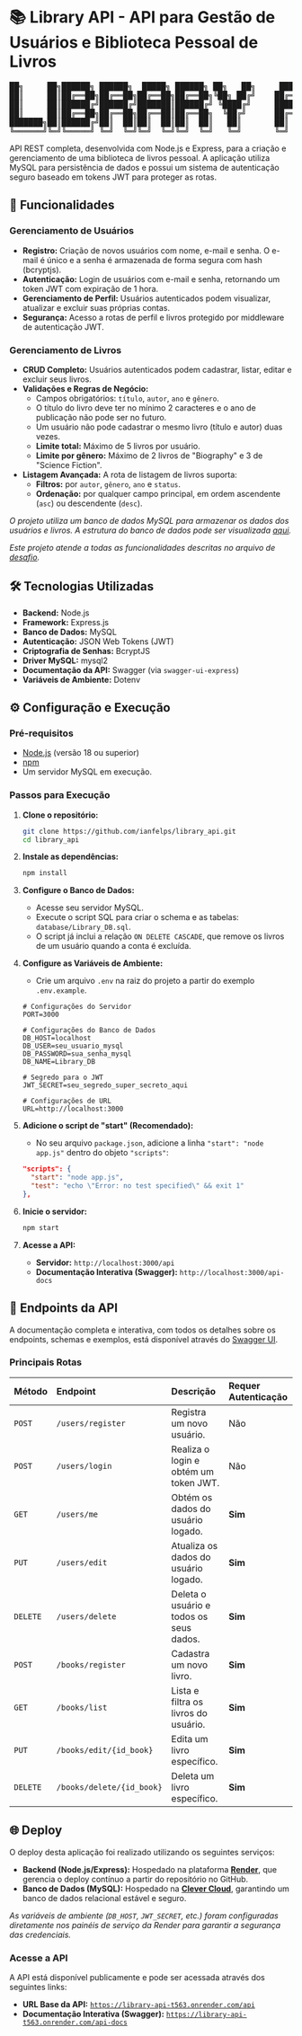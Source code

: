 # 📚 Library API - API para Gestão de Usuários e Biblioteca Pessoal de Livros

<pre>
██╗     ██╗██████╗ ██████╗  █████╗ ██████╗ ██╗   ██╗     █████╗ ██████╗ ██╗
██║     ██║██╔══██╗██╔══██╗██╔══██╗██╔══██╗╚██╗ ██╔╝    ██╔══██╗██╔══██╗██║
██║     ██║██████╔╝██████╔╝███████║██████╔╝ ╚████╔╝     ███████║██████╔╝██║
██║     ██║██╔══██╗██╔══██╗██╔══██║██╔══██╗  ╚██╔╝      ██╔══██║██╔═══╝ ██║
███████╗██║██████╔╝██║  ██║██║  ██║██║  ██║   ██║       ██║  ██║██║     ██║
╚══════╝╚═╝╚═════╝ ╚═╝  ╚═╝╚═╝  ╚═╝╚═╝  ╚═╝   ╚═╝       ╚═╝  ╚═╝╚═╝     ╚═╝
</pre>

API REST completa, desenvolvida com Node.js e Express, para a criação e gerenciamento de uma biblioteca de livros pessoal. A aplicação utiliza MySQL para persistência de dados e possui um sistema de autenticação seguro baseado em tokens JWT para proteger as rotas.

## 🚀 Funcionalidades

### Gerenciamento de Usuários
-   **Registro:** Criação de novos usuários com nome, e-mail e senha. O e-mail é único e a senha é armazenada de forma segura com hash (bcryptjs).
-   **Autenticação:** Login de usuários com e-mail e senha, retornando um token JWT com expiração de 1 hora.
-   **Gerenciamento de Perfil:** Usuários autenticados podem visualizar, atualizar e excluir suas próprias contas.
-   **Segurança:** Acesso a rotas de perfil e livros protegido por middleware de autenticação JWT.

### Gerenciamento de Livros
-   **CRUD Completo:** Usuários autenticados podem cadastrar, listar, editar e excluir seus livros.
-   **Validações e Regras de Negócio:**
    -   Campos obrigatórios: `título`, `autor`, `ano` e `gênero`.
    -   O título do livro deve ter no mínimo 2 caracteres e o ano de publicação não pode ser no futuro.
    -   Um usuário não pode cadastrar o mesmo livro (título e autor) duas vezes.
    -   **Limite total:** Máximo de 5 livros por usuário.
    -   **Limite por gênero:** Máximo de 2 livros de "Biography" e 3 de "Science Fiction".
-   **Listagem Avançada:** A rota de listagem de livros suporta:
    -   **Filtros:** por `autor`, `gênero`, `ano` e `status`.
    -   **Ordenação:** por qualquer campo principal, em ordem ascendente (`asc`) ou descendente (`desc`).

*O projeto utiliza um banco de dados MySQL para armazenar os dados dos usuários e livros. A estrutura do banco de dados pode ser visualizada [aqui](docs/diagram.png).*

*Este projeto atende a todas as funcionalidades descritas no arquivo de [desafio](docs/challenge.md).*

## 🛠️ Tecnologias Utilizadas

-   **Backend:** Node.js
-   **Framework:** Express.js
-   **Banco de Dados:** MySQL
-   **Autenticação:** JSON Web Tokens (JWT)
-   **Criptografia de Senhas:** BcryptJS
-   **Driver MySQL:** mysql2
-   **Documentação da API:** Swagger (via `swagger-ui-express`)
-   **Variáveis de Ambiente:** Dotenv


## ⚙️ Configuração e Execução

### Pré-requisitos
-   [Node.js](https://nodejs.org/en/) (versão 18 ou superior)
-   [npm](https://www.npmjs.com/)
-   Um servidor MySQL em execução.

### Passos para Execução

1.  **Clone o repositório:**
    ```bash
    git clone https://github.com/ianfelps/library_api.git
    cd library_api
    ```

2.  **Instale as dependências:**
    ```bash
    npm install
    ```

3.  **Configure o Banco de Dados:**
    -   Acesse seu servidor MySQL.
    -   Execute o script SQL para criar o schema e as tabelas: `database/Library_DB.sql`.
    -   O script já inclui a relação `ON DELETE CASCADE`, que remove os livros de um usuário quando a conta é excluída.

4.  **Configure as Variáveis de Ambiente:**
    -   Crie um arquivo `.env` na raiz do projeto a partir do exemplo `.env.example`.

    ```env
    # Configurações do Servidor
    PORT=3000

    # Configurações do Banco de Dados
    DB_HOST=localhost
    DB_USER=seu_usuario_mysql
    DB_PASSWORD=sua_senha_mysql
    DB_NAME=Library_DB

    # Segredo para o JWT
    JWT_SECRET=seu_segredo_super_secreto_aqui

    # Configurações de URL
    URL=http://localhost:3000
    ```

5.  **Adicione o script de "start" (Recomendado):**
    -   No seu arquivo `package.json`, adicione a linha `"start": "node app.js"` dentro do objeto `"scripts"`:
    ```json
    "scripts": {
      "start": "node app.js",
      "test": "echo \"Error: no test specified\" && exit 1"
    },
    ```

6.  **Inicie o servidor:**
    ```bash
    npm start
    ```

7.  **Acesse a API:**
    -   **Servidor:** `http://localhost:3000/api`
    -   **Documentação Interativa (Swagger):** `http://localhost:3000/api-docs`

## 📖 Endpoints da API

A documentação completa e interativa, com todos os detalhes sobre os endpoints, schemas e exemplos, está disponível através do [Swagger UI](docs/swagger.png).

### Principais Rotas

| Método | Endpoint                    | Descrição                                 | Requer Autenticação |
| :----- | :-------------------------- | :---------------------------------------- | :------------------ |
| `POST` | `/users/register`           | Registra um novo usuário.                 | Não                 |
| `POST` | `/users/login`              | Realiza o login e obtém um token JWT.     | Não                 |
| `GET`  | `/users/me`                 | Obtém os dados do usuário logado.         | **Sim** |
| `PUT`  | `/users/edit`               | Atualiza os dados do usuário logado.      | **Sim** |
| `DELETE`| `/users/delete`             | Deleta o usuário e todos os seus dados.   | **Sim** |
| `POST` | `/books/register`           | Cadastra um novo livro.                   | **Sim** |
| `GET`  | `/books/list`               | Lista e filtra os livros do usuário.      | **Sim** |
| `PUT`  | `/books/edit/{id_book}`     | Edita um livro específico.                | **Sim** |
| `DELETE`| `/books/delete/{id_book}`   | Deleta um livro específico.               | **Sim** |

## 🌐 Deploy

O deploy desta aplicação foi realizado utilizando os seguintes serviços:

-   **Backend (Node.js/Express):** Hospedado na plataforma **[Render](https://render.com/)**, que gerencia o deploy contínuo a partir do repositório no GitHub.
-   **Banco de Dados (MySQL):** Hospedado na **[Clever Cloud](https://www.clever-cloud.com/)**, garantindo um banco de dados relacional estável e seguro.

*As variáveis de ambiente (`DB_HOST`, `JWT_SECRET`, etc.) foram configuradas diretamente nos painéis de serviço da Render para garantir a segurança das credenciais.*

### Acesse a API

A API está disponível publicamente e pode ser acessada através dos seguintes links:

- **URL Base da API:** [`https://library-api-t563.onrender.com/api`](https://library-api-t563.onrender.com/api)
- **Documentação Interativa (Swagger):** [`https://library-api-t563.onrender.com/api-docs`](https://library-api-t563.onrender.com/api-docs)
